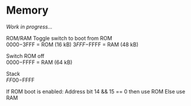 # Memory

_Work in progress..._

ROM/RAM	
Toggle switch to boot from ROM	
	$0000-$3FFF = ROM (16 kB)
	$3FFF-$FFFF = RAM (48 kB)
	
Switch ROM off	
	$0000-$FFFF = RAM (64 kB)
	
Stack	
	$FF00-$FFFF
	
If ROM boot is enabled:	
	Address bit 14 && 15 == 0 then use ROM
	Else use RAM
